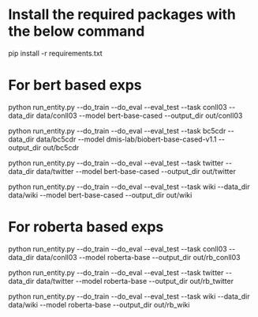 # Install the required packages with the below command
pip install -r requirements.txt

# For bert based exps
python run_entity.py    --do_train   --do_eval      --eval_test     --task conll03   --data_dir data/conll03  --model bert-base-cased    --output_dir out/conll03

python run_entity.py   --do_train    --do_eval      --eval_test     --task bc5cdr     --data_dir data/bc5cdr  --model dmis-lab/biobert-base-cased-v1.1    --output_dir out/bc5cdr

python run_entity.py   --do_train   --do_eval      --eval_test    --task twitter     --data_dir data/twitter  --model bert-base-cased   --output_dir out/twitter

python run_entity.py   --do_train   --do_eval      --eval_test    --task wiki     --data_dir data/wiki  --model bert-base-cased    --output_dir out/wiki


# For roberta based exps
python run_entity.py    --do_train   --do_eval      --eval_test     --task conll03     --data_dir  data/conll03  --model roberta-base  --output_dir out/rb_conll03

python run_entity.py   --do_train   --do_eval      --eval_test    --task twitter     --data_dir data/twitter  --model roberta-base    --output_dir out/rb_twitter

python run_entity.py   --do_train   --do_eval      --eval_test    --task wiki     --data_dir data/wiki  --model roberta-base  --output_dir out/rb_wiki

